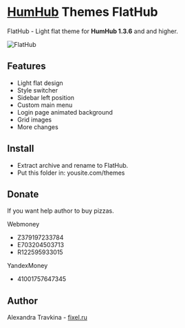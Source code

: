 # [HumHub](https://github.com/humhub/humhub) Themes FlatHub
FlatHub - Light flat theme for **HumHub 1.3.6** and and higher.

![FlatHub](https://raw.githubusercontent.com/sashatravkina/humhub1.3.6-themes-flathub/master/screenshot/thumb_flathub.jpg)

## Features
- Light flat design
- Style switcher
- Sidebar left position
- Custom main menu
- Login page animated background
- Grid images
- More changes

## Install
- Extract archive and rename to FlatHub.
- Put this folder in: yousite.com/themes

## Donate
If you want help author to buy pizzas.

Webmoney
- Z379197233784
- E703204503713
- R122595933015

YandexMoney
- 41001757647345

## Author
Alexandra Travkina - [fixel.ru](https://fixel.ru)
